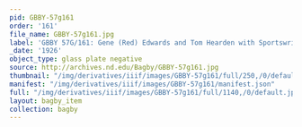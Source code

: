 ```yaml
---
pid: GBBY-57g161
order: '161'
file_name: GBBY-57g161.jpg
label: 'GBBY 57G/161: Gene (Red) Edwards and Tom Hearden with Sportswriters? - 1926'
_date: '1926'
object_type: glass plate negative
source: http://archives.nd.edu/Bagby/GBBY-57g161.jpg
thumbnail: "/img/derivatives/iiif/images/GBBY-57g161/full/250,/0/default.jpg"
manifest: "/img/derivatives/iiif/images/GBBY-57g161/manifest.json"
full: "/img/derivatives/iiif/images/GBBY-57g161/full/1140,/0/default.jpg"
layout: bagby_item
collection: bagby
---
```

